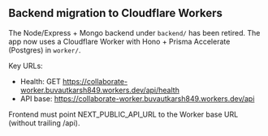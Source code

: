 Backend migration to Cloudflare Workers
--------------------------------------

The Node/Express + Mongo backend under `backend/` has been retired. The app now uses a Cloudflare Worker with Hono + Prisma Accelerate (Postgres) in `worker/`.

Key URLs:
- Health: GET https://collaborate-worker.buvautkarsh849.workers.dev/api/health
- API base: https://collaborate-worker.buvautkarsh849.workers.dev/api

Frontend must point NEXT_PUBLIC_API_URL to the Worker base URL (without trailing /api).
